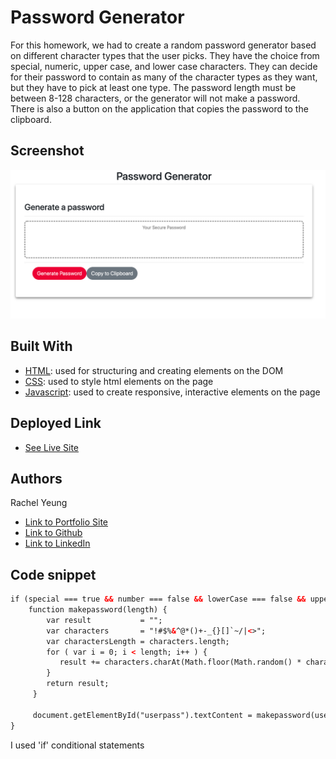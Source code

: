 # Password Generator
For this homework, we had to create a random password generator based on different character types that the user picks. They have the choice from special, numeric, upper case, and lower case characters. They can decide for their password to contain as many of the character types as they want, but they have to pick at least one type. The password length must be between 8-128 characters, or the generator will not make a password. There is also a button on the application that copies the password to the clipboard. 

## Screenshot 
![site](screenshot.png)

## Built With

* [HTML](https://developer.mozilla.org/en-US/docs/Web/HTML): used for structuring and creating elements on the DOM
* [CSS](https://developer.mozilla.org/en-US/docs/Web/CSS): used to style html elements on the page
* [Javascript](https://developer.mozilla.org/en-US/docs/Web/JavaScript): used to create responsive, interactive elements on the page

## Deployed Link

* [See Live Site](https://xrachhel.github.io/passwordGenerator/)


## Authors

Rachel Yeung 

- [Link to Portfolio Site](https://xrachhel.github.io/interactivePortfolio/)
- [Link to Github](https://github.com/xrachhel/passwordGenerator)
- [Link to LinkedIn](https://www.linkedin.com/)

## Code snippet 
```html
if (special === true && number === false && lowerCase === false && upperCase === false){
    function makepassword(length) {
        var result           = "";
        var characters       = "!#$%&^@*()+-_{}[]`~/|<>";
        var charactersLength = characters.length;
        for ( var i = 0; i < length; i++ ) {
           result += characters.charAt(Math.floor(Math.random() * charactersLength));
        }
        return result;
     }
     
     document.getElementById("userpass").textContent = makepassword(userLength);
}
```
I used 'if' conditional statements 
